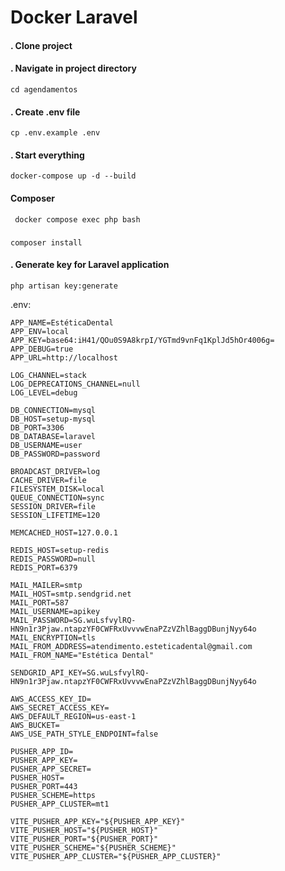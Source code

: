 # Docker Laravel

#### . Clone project
#### . Navigate in project directory  
`cd agendamentos`

#### . Create .env file
`cp .env.example .env`  

#### . Start everything
`docker-compose up -d --build`  

#### Composer

` docker compose exec php bash`
###
`composer install`

#### . Generate key for Laravel application
`php artisan key:generate`  


.env:
```
APP_NAME=EstéticaDental
APP_ENV=local
APP_KEY=base64:iH41/QOu0S9A8krpI/YGTmd9vnFq1KplJd5hOr4006g=
APP_DEBUG=true
APP_URL=http://localhost

LOG_CHANNEL=stack
LOG_DEPRECATIONS_CHANNEL=null
LOG_LEVEL=debug

DB_CONNECTION=mysql
DB_HOST=setup-mysql
DB_PORT=3306
DB_DATABASE=laravel
DB_USERNAME=user
DB_PASSWORD=password

BROADCAST_DRIVER=log
CACHE_DRIVER=file
FILESYSTEM_DISK=local
QUEUE_CONNECTION=sync
SESSION_DRIVER=file
SESSION_LIFETIME=120

MEMCACHED_HOST=127.0.0.1

REDIS_HOST=setup-redis
REDIS_PASSWORD=null
REDIS_PORT=6379

MAIL_MAILER=smtp
MAIL_HOST=smtp.sendgrid.net
MAIL_PORT=587
MAIL_USERNAME=apikey
MAIL_PASSWORD=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
MAIL_ENCRYPTION=tls
MAIL_FROM_ADDRESS=atendimento.esteticadental@gmail.com
MAIL_FROM_NAME="Estética Dental"

SENDGRID_API_KEY=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

AWS_ACCESS_KEY_ID=
AWS_SECRET_ACCESS_KEY=
AWS_DEFAULT_REGION=us-east-1
AWS_BUCKET=
AWS_USE_PATH_STYLE_ENDPOINT=false

PUSHER_APP_ID=
PUSHER_APP_KEY=
PUSHER_APP_SECRET=
PUSHER_HOST=
PUSHER_PORT=443
PUSHER_SCHEME=https
PUSHER_APP_CLUSTER=mt1

VITE_PUSHER_APP_KEY="${PUSHER_APP_KEY}"
VITE_PUSHER_HOST="${PUSHER_HOST}"
VITE_PUSHER_PORT="${PUSHER_PORT}"
VITE_PUSHER_SCHEME="${PUSHER_SCHEME}"
VITE_PUSHER_APP_CLUSTER="${PUSHER_APP_CLUSTER}"

```


